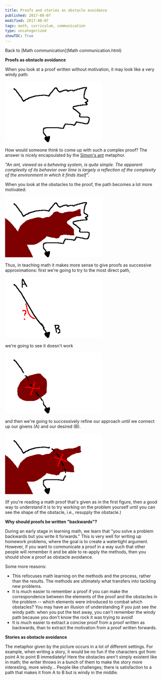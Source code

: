 ```yaml
---
title: Proofs and stories as obstacle avoidance
published: 2017-08-07
modified: 2017-08-07
tags: math, curriculum, communication
type: uncategorized
showTOC: True
---
```




Back to [Math communication](Math communication.html)

**Proofs as obstacle avoidance**

When you look at a proof written without motivation, it may look like a very windy path:

![](pics/obstacle1.png)

How would someone think to come up with such a complex proof? The answer is nicely encapsulated by the [Simon's ant](http://everything2.com/title/Simon%2527s+ant) metaphor.

*"An ant, viewed as a behaving system, is quite simple. The apparent complexity of its behavior over time is largely a reflection of the complexity of the environment in which it finds itself".*

When you look at the obstacles to the proof, the path becomes a lot more motivated:

![](pics/obstacle2.png)

Thus, in teaching math it makes more sense to give proofs as successive approximations: first we're going to try to the most direct path,

![](pics/obstacle3.png)

we're going to see it doesn't work

![](pics/obstacle4.png)

and then we're going to successively refine our approach until we connect up our givens (A) and our desired (B).

![](pics/obstacle5.png)

(If you're reading a math proof that's given as in the first figure, then a good way to understand it is to try working on the problem yourself until you can see the shape of the obstacle, i.e., resupply the obstacle.)

**Why should proofs be written "backwards"?**

During an early stage in learning math, we learn that "you solve a problem backwards but you write it forwards." This is very well for writing up homework problems, where the goal is to create a watertight argument. However, if you want to communicate a proof in a way such that other people will remember it and be able to re-apply the methods, then you should show a proof as obstacle avoidance.

Some more reasons:

+ This refocuses math learning on the methods and the process, rather than the results. The methods are ultimately what transfers into tackling new problems.
+ It is much easier to remember a proof if you can make the correspondence between the elements of the proof and the obstacles in the problem -- which elements were introduced to combat which obstacles? You may have an illusion of understanding if you just see the windy path: when you put the text away, you can't remember the windy path because you don't know the rock it was trying to avoid!
+ It is much easier to extract a concise proof from a proof written as backwards, than to extract the motivation from a proof written forwards.

**Stories as obstacle avoidance**

The metaphor given by the picture occurs in a lot of different settings. For example, when writing a story, it would be no fun if the characters got from point A to point B immediately! Here the obstacles aren't simply existent like in math; the writer throws in a bunch of them to make the story more interesting, more windy... People like challenges; there is satisfaction to a path that makes it from A to B but is windy in the middle.



